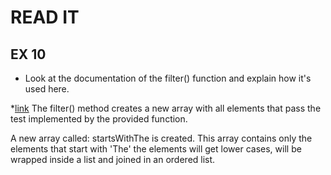 # READ IT
## EX 10
* Look at the documentation of the filter() function and explain how it's used here.

*[link](https://developer.mozilla.org/en-US/docs/Web/JavaScript/Reference/Global_Objects/Array/filter)
The filter() method creates a new array with all elements that pass the test implemented 
by the provided function.

A new array called: startsWithThe is created.  This array contains only the elements that start with 'The'
the elements will get lower cases, will be wrapped inside a list and joined in an ordered list.